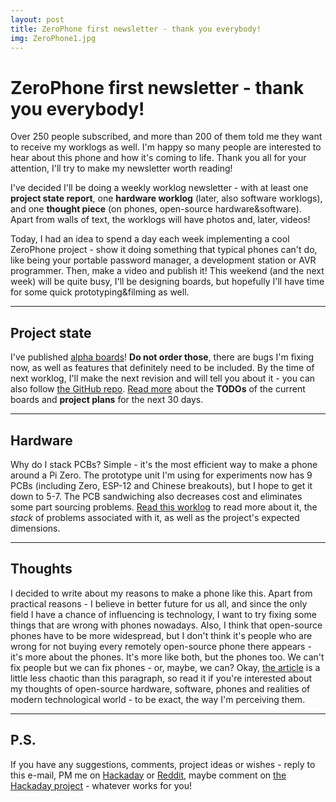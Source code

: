 ```yaml
---
layout: post
title: ZeroPhone first newsletter - thank you everybody!
img: ZeroPhone1.jpg
---
```



# ZeroPhone first newsletter - thank you everybody!

Over 250 people subscribed, and more than 200 of them told me they want to receive my worklogs as well. I'm happy so many people are interested to hear about this phone and how it's coming to life. Thank you all for your attention, I'll try to make my newsletter worth reading!

I've decided I'll be doing a weekly worklog newsletter - with at least one **project state report**, one **hardware worklog** (later, also software worklogs), and one **thought piece** (on phones, open-source hardware&software). Apart from walls of text, the worklogs will have photos and, later, videos!

Today, I had an idea to spend a day each week implementing a cool ZeroPhone project - show it doing something that typical phones can't do, like being your portable password manager, a development station or AVR programmer. Then, make a video and publish it! This weekend (and the next week) will be quite busy, I'll be designing boards, but hopefully I'll have time for some quick prototyping&filming as well.

---

## Project state

I've published [alpha boards](https://github.com/ZeroPhone/ZeroPhone-PCBs/releases/tag/alpha)! **Do not order those**, there are bugs I'm fixing now, as well as features that definitely need to be included. By the time of next worklog, I'll make the next revision and will tell you about it - you can also follow [the GitHub repo](https://github.com/ZeroPhone/ZeroPhone-PCBs). [Read more](https://hackaday.io/project/19035/log/52065) about the **TODOs** of the current boards and **project plans** for the next 30 days.

---

## Hardware

Why do I stack PCBs? Simple - it's the most efficient way to make a phone around a Pi Zero. The prototype unit I'm using for experiments now has 9 PCBs (including Zero, ESP-12 and Chinese breakouts), but I hope to get it down to 5-7. The PCB sandwiching also decreases cost and eliminates some part sourcing problems. [Read this worklog](https://hackaday.io/project/19035/log/52085) to read more about it, the _stack_ of problems associated with it, as well as the project's expected dimensions.

---

## Thoughts

I decided to write about my reasons to make a phone like this. Apart from practical reasons - I believe in better future for us all, and since the only field I have a chance of influencing is technology, I want to try fixing some things that are wrong with phones nowadays. Also, I think that open-source phones have to be more widespread, but I don't think it's people who are wrong for not buying every remotely open-source phone there appears - it's more about the phones. It's more like both, but the phones too. We can't fix people but we can fix phones - or, maybe, we can?
Okay, [the article](https://hackaday.io/project/19035/log/51835) is a little less chaotic than this paragraph, so read it if you're interested about my thoughts of open-source hardware, software, phones and realities of modern technological world - to be exact, the way I'm perceiving them.

---

## P.S.

If you have any suggestions, comments, project ideas or wishes - reply to this e-mail, PM me on [Hackaday](https://hackaday.io/CRImier) or [Reddit](https://www.reddit.com/user/CRImier), maybe comment on [the Hackaday project](https://hackaday.io/project/19035) - whatever works for you!
